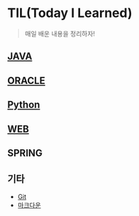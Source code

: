 # TIL(Today I Learned)

> 매일 배운 내용을 정리하자!

## [JAVA](./java)

## [ORACLE](./db_oracle)

## [Python](./Python)

## [WEB](./web)

## SPRING

## 기타

* [Git](./git)
* [마크다운](./blob/master/markdown.md)




